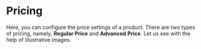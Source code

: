 # Pricing

Here, you can configure the price settings of a product. There are two types of pricing, namely, **Regular Price** and **Advanced Price**. Let us see with the help of illustrative images.